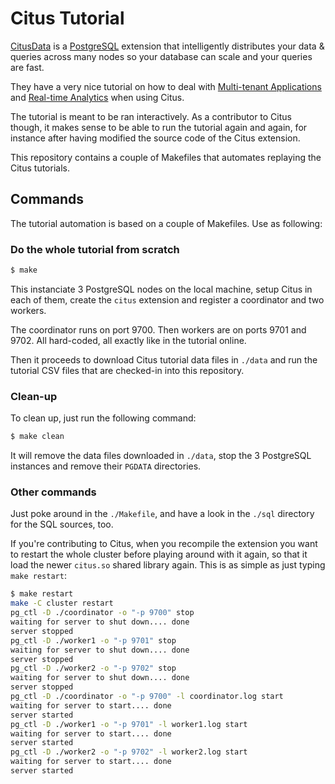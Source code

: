 # Citus Tutorial

[CitusData](https://www.citusdata.com) is a
[PostgreSQL](https://www.postgresql.org) extension that intelligently
distributes your data & queries across many nodes so your database can scale
and your queries are fast.

They have a very nice tutorial on how to deal with [Multi-tenant
Applications](https://docs.citusdata.com/en/v7.1/tutorials/multi-tenant-tutorial.html)
and [Real-time
Analytics](https://docs.citusdata.com/en/v7.1/tutorials/real-time-analytics-tutorial.html)
when using Citus.

The tutorial is meant to be ran interactively. As a contributor to Citus
though, it makes sense to be able to run the tutorial again and again, for
instance after having modified the source code of the Citus extension.

This repository contains a couple of Makefiles that automates replaying the
Citus tutorials.

## Commands

The tutorial automation is based on a couple of Makefiles. Use as following:

### Do the whole tutorial from scratch

~~~ bash
$ make
~~~

This instanciate 3 PostgreSQL nodes on the local machine, setup Citus in
each of them, create the `citus` extension and register a coordinator and
two workers.

The coordinator runs on port 9700. Then workers are on ports 9701 and 9702.
All hard-coded, all exactly like in the tutorial online.

Then it proceeds to download Citus tutorial data files in `./data` and run
the tutorial CSV files that are checked-in into this repository.

### Clean-up

To clean up, just run the following command:

~~~ bash
$ make clean
~~~

It will remove the data files downloaded in `./data`, stop the 3 PostgreSQL
instances and remove their `PGDATA` directories.

### Other commands

Just poke around in the `./Makefile`, and have a look in the `./sql`
directory for the SQL sources, too.

If you're contributing to Citus, when you recompile the extension you want
to restart the whole cluster before playing around with it again, so that it
load the newer `citus.so` shared library again. This is as simple as just
typing `make restart`:

~~~ bash
$ make restart
make -C cluster restart
pg_ctl -D ./coordinator -o "-p 9700" stop
waiting for server to shut down.... done
server stopped
pg_ctl -D ./worker1 -o "-p 9701" stop
waiting for server to shut down.... done
server stopped
pg_ctl -D ./worker2 -o "-p 9702" stop
waiting for server to shut down.... done
server stopped
pg_ctl -D ./coordinator -o "-p 9700" -l coordinator.log start
waiting for server to start.... done
server started
pg_ctl -D ./worker1 -o "-p 9701" -l worker1.log start
waiting for server to start.... done
server started
pg_ctl -D ./worker2 -o "-p 9702" -l worker2.log start
waiting for server to start.... done
server started
~~~
